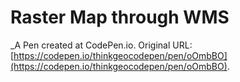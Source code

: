 # Raster Map through WMS
 _A Pen created at CodePen.io. Original URL: [https://codepen.io/thinkgeocodepen/pen/oOmbBO](https://codepen.io/thinkgeocodepen/pen/oOmbBO).

 